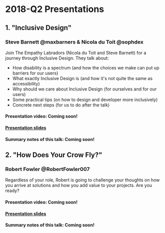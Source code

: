 # 2018-Q2 Presentations

## 1. "Inclusive Design" 
### Steve Barnett @maxbarners & Nicola du Toit @sophdex

Join The Empathy Labradors (Nicola du Toit and Steve Barnett) for a journey through Inclusive Design. They talk about:

- How disability is a spectrum (and how the choices we make can put up barriers for our users)
- What exactly Inclusive Design is (and how it's not quite the same as accessibility)
- Why should we care about Inclusive Design (for ourselves and for our users)
- Some practical tips (on how to design and developer more inclusively)
- Concrete next steps (for us to do after the talk)

#### Presentation video: Coming soon!

#### [Presentation slides](https://speakerdeck.com/stevebarnett/inclusive-design-more-heart-more-humans-1)

#### Summary notes of this talk: Coming soon!


## 2. "How Does Your Crow Fly?" 
### Robert Fowler @RobertFowler007

Regardless of your role, Robert is going to challenge your thoughts on how you arrive at solutions and how you add value to your projects. Are you ready?

#### Presentation video: Coming soon!

####  [Presentation slides](How_Does_Your_Crow_Fly.pptx)

#### Summary notes of this talk: Coming soon!
